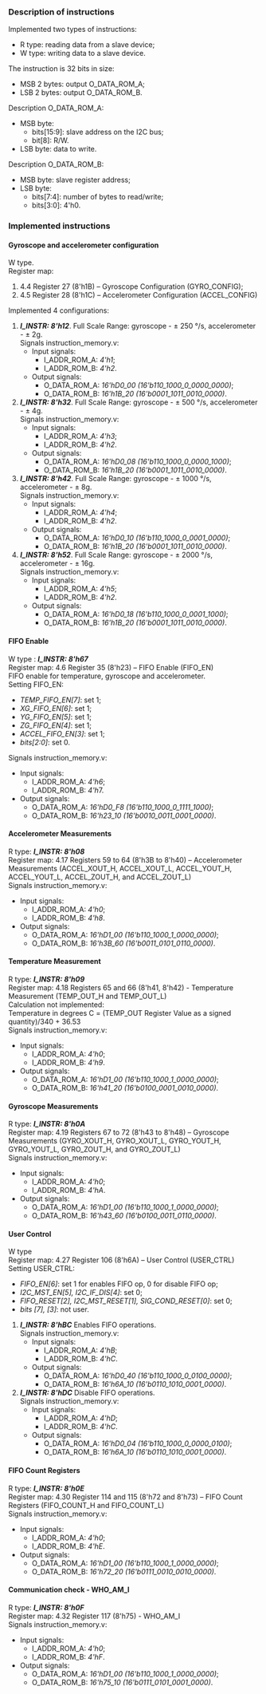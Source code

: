 ### Description of instructions
Implemented two types of instructions:
- R type: reading data from a slave device;
- W type: writing data to a slave device.

The instruction is 32 bits in size:
- MSB 2 bytes: output O_DATA_ROM_A;
- LSB 2 bytes: output O_DATA_ROM_B.

Description O_DATA_ROM_A:
- MSB byte:
    - bits[15:9]: slave address on the I2C bus;
    - bit[8]: R/W.
- LSB byte: data to write.

Description O_DATA_ROM_B:
- MSB byte: slave register address;
- LSB byte:
    - bits[7:4]: number of bytes to read/write;
    - bits[3:0]: 4'h0.
### Implemented instructions

#### Gyroscope and accelerometer configuration
W type.  
Register map:
1. 4.4 Register 27 (8'h1B) – Gyroscope Configuration (GYRO_CONFIG);
2. 4.5 Register 28 (8'h1C) – Accelerometer Configuration (ACCEL_CONFIG)

Implemented 4 configurations:
1. ***I_INSTR: 8'h12***. Full Scale Range: gyroscope - ± 250 °/s, accelerometer - ± 2g.  
    Signals instruction_memory.v:
    - Input signals:
        - I_ADDR_ROM_A: *4'h1*;
        - I_ADDR_ROM_B: *4'h2*.
    - Output signals:
        - O_DATA_ROM_A: *16'hD0_00 (16'b110_1000_0_0000_0000)*;
        - O_DATA_ROM_B: *16'h1B_20 (16'b0001_1011_0010_0000)*.
2. ***I_INSTR: 8'h32***. Full Scale Range: gyroscope - ± 500 °/s, accelerometer - ± 4g.  
    Signals instruction_memory.v:
    - Input signals:
        - I_ADDR_ROM_A: *4'h3*;
        - I_ADDR_ROM_B: *4'h2*.
    - Output signals:
        - O_DATA_ROM_A: *16'hD0_08 (16'b110_1000_0_0000_1000)*;
        - O_DATA_ROM_B: *16'h1B_20 (16'b0001_1011_0010_0000)*. 
3. ***I_INSTR: 8'h42***. Full Scale Range: gyroscope - ± 1000 °/s, accelerometer - ± 8g.  
    Signals instruction_memory.v:
    - Input signals:
        - I_ADDR_ROM_A: *4'h4*;
        - I_ADDR_ROM_B: *4'h2*.
    - Output signals:
        - O_DATA_ROM_A: *16'hD0_10 (16'b110_1000_0_0001_0000)*;
        - O_DATA_ROM_B: *16'h1B_20 (16'b0001_1011_0010_0000)*.   
4. ***I_INSTR: 8'h52***. Full Scale Range: gyroscope - ± 2000 °/s, accelerometer - ± 16g.  
    Signals instruction_memory.v:
    - Input signals:
        - I_ADDR_ROM_A: *4'h5*;
        - I_ADDR_ROM_B: *4'h2*.
    - Output signals:
        - O_DATA_ROM_A: *16'hD0_18 (16'b110_1000_0_0001_1000)*;
        - O_DATA_ROM_B: *16'h1B_20 (16'b0001_1011_0010_0000)*.
#### FIFO Enable
W type : ***I_INSTR: 8'h67***  
Register map: 4.6 Register 35 (8'h23) – FIFO Enable (FIFO_EN)  
FIFO enable for temperature, gyroscope and accelerometer.  
Setting FIFO_EN:
- *TEMP_FIFO_EN[7]*: set 1;
- *XG_FIFO_EN[6]*: set 1;
- *YG_FIFO_EN[5]*: set 1;
- *ZG_FIFO_EN[4]*: set 1;
- *ACCEL_FIFO_EN[3]*: set 1;
- *bits[2:0]*: set 0.

Signals instruction_memory.v:
- Input signals:
    - I_ADDR_ROM_A: *4'h6*;
    - I_ADDR_ROM_B: *4'h*7.
- Output signals:
    - O_DATA_ROM_A: *16'hD0_F8 (16'b110_1000_0_1111_1000)*;
    - O_DATA_ROM_B: *16'h23_10 (16'b0010_0011_0001_0000)*.
#### Accelerometer Measurements
R type: ***I_INSTR: 8'h08***  
Register map: 4.17 Registers 59 to 64 (8'h3B to 8'h40) – Accelerometer Measurements (ACCEL_XOUT_H, ACCEL_XOUT_L, ACCEL_YOUT_H, ACCEL_YOUT_L, ACCEL_ZOUT_H, and ACCEL_ZOUT_L)  
Signals instruction_memory.v:
- Input signals:
    - I_ADDR_ROM_A: *4'h0*;
    - I_ADDR_ROM_B: *4'h8*.
- Output signals:
    - O_DATA_ROM_A: *16'hD1_00 (16'b110_1000_1_0000_0000)*;
    - O_DATA_ROM_B: *16'h3B_60 (16'b0011_0101_0110_0000)*. 
#### Temperature Measurement
R type: ***I_INSTR: 8'h09***  
Register map: 4.18 Registers 65 and 66 (8'h41, 8'h42) - Temperature Measurement (TEMP_OUT_H and TEMP_OUT_L)  
    Calculation not implemented:  
    Temperature in degrees C = (TEMP_OUT Register Value as a signed quantity)/340 + 36.53  
Signals instruction_memory.v:
- Input signals:
    - I_ADDR_ROM_A: *4'h0*;
    - I_ADDR_ROM_B: *4'h9*.
- Output signals:
    - O_DATA_ROM_A: *16'hD1_00 (16'b110_1000_1_0000_0000)*;
    - O_DATA_ROM_B: *16'h41_20 (16'b0100_0001_0010_0000)*.    
#### Gyroscope Measurements
R type: ***I_INSTR: 8'h0A***  
Register map: 4.19 Registers 67 to 72 (8'h43 to 8'h48) – Gyroscope Measurements (GYRO_XOUT_H, GYRO_XOUT_L, GYRO_YOUT_H, GYRO_YOUT_L, GYRO_ZOUT_H, and GYRO_ZOUT_L)  
Signals instruction_memory.v:
- Input signals:
    - I_ADDR_ROM_A: *4'h0*;
    - I_ADDR_ROM_B: *4'hA*.
- Output signals:
    - O_DATA_ROM_A: *16'hD1_00 (16'b110_1000_1_0000_0000)*;
    - O_DATA_ROM_B: *16'h43_60 (16'b0100_0011_0110_0000)*. 
#### User Control
W type  
Register map: 4.27 Register 106 (8'h6A) – User Control (USER_CTRL)  
Setting USER_CTRL:
- *FIFO_EN[6]*: set 1 for enables FIFO op, 0 for disable FIFO op;
- *I2C_MST_EN[5], I2C_IF_DIS[4]*: set 0;
- *FIFO_RESET[2], I2C_MST_RESET[1], SIG_COND_RESET[0]*: set 0;
- *bits [7], [3]*: not user.

1. ***I_INSTR: 8'hBC*** Enables FIFO operations.  
    Signals instruction_memory.v:
    - Input signals:
        - I_ADDR_ROM_A: *4'hB*;
        - I_ADDR_ROM_B: *4'hC*.
    - Output signals:
        - O_DATA_ROM_A: *16'hD0_40 (16'b110_1000_0_0100_0000)*;
        - O_DATA_ROM_B: *16'h6A_10 (16'b0110_1010_0001_0000)*.
2. ***I_INSTR: 8'hDC*** Disable FIFO operations.  
    Signals instruction_memory.v:
    - Input signals:
        - I_ADDR_ROM_A: *4'hD*;
        - I_ADDR_ROM_B: *4'hC*.
    - Output signals:
        - O_DATA_ROM_A: *16'hD0_04 (16'b110_1000_0_0000_0100)*;
        - O_DATA_ROM_B: *16'h6A_10 (16'b0110_1010_0001_0000)*.
#### FIFO Count Registers
R type: ***I_INSTR: 8'h0E***  
Register map: 4.30 Register 114 and 115 (8'h72 and 8'h73) – FIFO Count Registers (FIFO_COUNT_H and FIFO_COUNT_L)  
Signals instruction_memory.v:
- Input signals:
    - I_ADDR_ROM_A: *4'h0*;
    - I_ADDR_ROM_B: *4'hE*.
- Output signals:
    - O_DATA_ROM_A: *16'hD1_00 (16'b110_1000_1_0000_0000)*;
    - O_DATA_ROM_B: *16'h72_20 (16'b0111_0010_0010_0000)*.
#### Communication check  - WHO_AM_I
R type: ***I_INSTR: 8'h0F***  
Register map: 4.32 Register 117 (8'h75) - WHO_AM_I  
Signals instruction_memory.v:
- Input signals:
    - I_ADDR_ROM_A: *4'h0*;
    - I_ADDR_ROM_B: *4'hF*.
- Output signals:
    - O_DATA_ROM_A: *16'hD1_00 (16'b110_1000_1_0000_0000)*;
    - O_DATA_ROM_B: *16'h75_10 (16'b0111_0101_0001_0000)*.